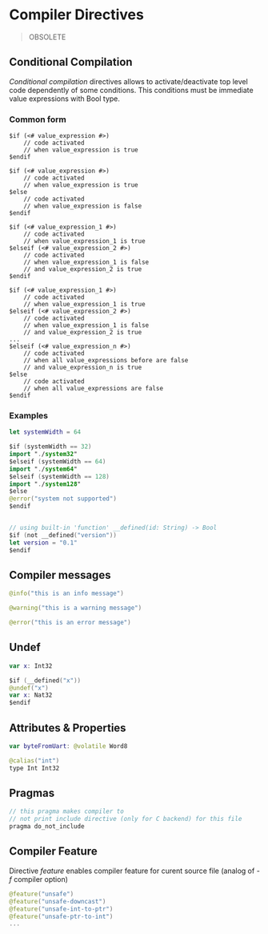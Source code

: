 # Compiler Directives

> OBSOLETE

## Conditional Compilation

*Conditional compilation* directives allows to activate/deactivate top level code dependently of some conditions. This conditions must be immediate value expressions with Bool type.

### Common form

```
$if (<# value_expression #>)
	// code activated
	// when value_expression is true
$endif
```

```
$if (<# value_expression #>)
	// code activated
	// when value_expression is true
$else
	// code activated
	// when value_expression is false
$endif
```

```
$if (<# value_expression_1 #>)
	// code activated
	// when value_expression_1 is true
$elseif (<# value_expression_2 #>)
	// code activated
	// when value_expression_1 is false
	// and value_expression_2 is true
$endif
```

```
$if (<# value_expression_1 #>)
	// code activated
	// when value_expression_1 is true
$elseif (<# value_expression_2 #>)
	// code activated
	// when value_expression_1 is false
	// and value_expression_2 is true
...
$elseif (<# value_expression_n #>)
	// code activated
	// when all value_expressions before are false
	// and value_expression_n is true
$else
	// code activated
	// when all value_expressions are false
$endif
```

### Examples

```swift
let systemWidth = 64

$if (systemWidth == 32)
import "./system32"
$elseif (systemWidth == 64)
import "./system64"
$elseif (systemWidth == 128)
import "./system128"
$else
@error("system not supported")
$endif


// using built-in 'function' __defined(id: String) -> Bool
$if (not __defined("version"))
let version = "0.1"
$endif
```


## Compiler messages

```swift
@info("this is an info message")
```
```swift
@warning("this is a warning message")
```
```swift
@error("this is an error message")
```


## Undef

```swift
var x: Int32

$if (__defined("x"))
@undef("x")
var x: Nat32
$endif
```


## Attributes & Properties

```swift
var byteFromUart: @volatile Word8
```

```swift
@calias("int")
type Int Int32
```


## Pragmas

```swift
// this pragma makes compiler to
// not print include directive (only for C backend) for this file
pragma do_not_include
```

## Compiler Feature
Directive *feature* enables compiler feature for curent source file (analog of *-f* compiler option)
```swift
@feature("unsafe")
@feature("unsafe-downcast")
@feature("unsafe-int-to-ptr")
@feature("unsafe-ptr-to-int")
...
```


